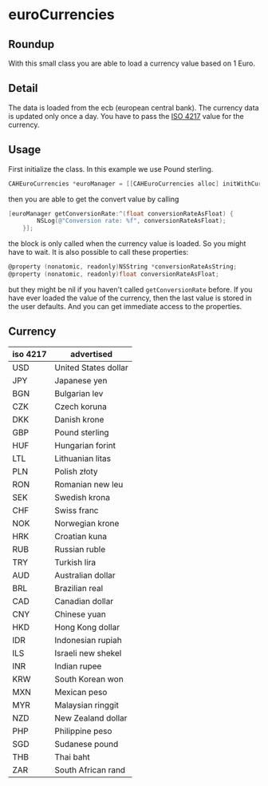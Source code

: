 euroCurrencies
==============

Roundup
-------
With this small class you are able to load a currency value based on 1 Euro. 

Detail
------
The data is loaded from the ecb (european central bank). The currency data is updated only once a day. You have to pass the [ISO 4217](http://en.wikipedia.org/wiki/ISO_4217) value for the currency.

Usage
-----
First initialize the class. In this example we use Pound sterling.

```objective-c
CAHEuroCurrencies *euroManager = [[CAHEuroCurrencies alloc] initWithCurrency:@"GBP"];
```
then you are able to get the convert value by calling

```objective-c
[euroManager getConversionRate:^(float conversionRateAsFloat) {
        NSLog(@"Conversion rate: %f", conversionRateAsFloat);
    }];

```
the block is only called when the currency value is loaded. So you might have to wait. It is also possible to call these properties:

```objective-c
@property (nonatomic, readonly)NSString *conversionRateAsString;
@property (nonatomic, readonly)float conversionRateAsFloat;
```

but they might be nil if you haven't called `getConversionRate` before. If you have ever loaded the value of the currency, then the last value is stored in the user defaults. And you can get immediate access to the properties.

Currency
--------
iso 4217 | advertised
-------- | ----------
USD | United States dollar
JPY | Japanese yen
BGN | Bulgarian lev
CZK | Czech koruna
DKK | Danish krone
GBP | Pound sterling
HUF | Hungarian forint
LTL | Lithuanian litas
PLN | Polish złoty
RON | Romanian new leu
SEK | Swedish krona
CHF | Swiss franc
NOK | Norwegian krone
HRK | Croatian kuna
RUB | Russian ruble
TRY | Turkish lira
AUD | Australian dollar
BRL | Brazilian real
CAD | Canadian dollar
CNY | Chinese yuan
HKD | Hong Kong dollar
IDR | Indonesian rupiah
ILS | Israeli new shekel
INR | Indian rupee
KRW | South Korean won
MXN | Mexican peso
MYR | Malaysian ringgit
NZD | New Zealand dollar
PHP | Philippine peso
SGD | Sudanese pound
THB | Thai baht
ZAR | South African rand

